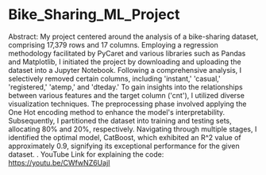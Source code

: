 # Bike_Sharing_ML_Project
Abstract:
My project centered around the analysis of a bike-sharing dataset, comprising 17,379 rows and 17 columns. Employing a regression methodology facilitated by PyCaret and various libraries such as Pandas and Matplotlib, I initiated the project by downloading and uploading the dataset into a Jupyter Notebook. Following a comprehensive analysis, I selectively removed certain columns, including 'instant,' 'casual,' 'registered,' 'atemp,' and 'dteday.' To gain insights into the relationships between various features and the target column ('cnt'), I utilized diverse visualization techniques. The preprocessing phase involved applying the One Hot encoding method to enhance the model's interpretability. Subsequently, I partitioned the dataset into training and testing sets, allocating 80% and 20%, respectively. Navigating through multiple stages, I identified the optimal model, CatBoost, which exhibited an R^2 value of approximately 0.9, signifying its exceptional performance for the given dataset.
.
YouTube Link for explaining the code:
https://youtu.be/CWfwNZ6UajI
